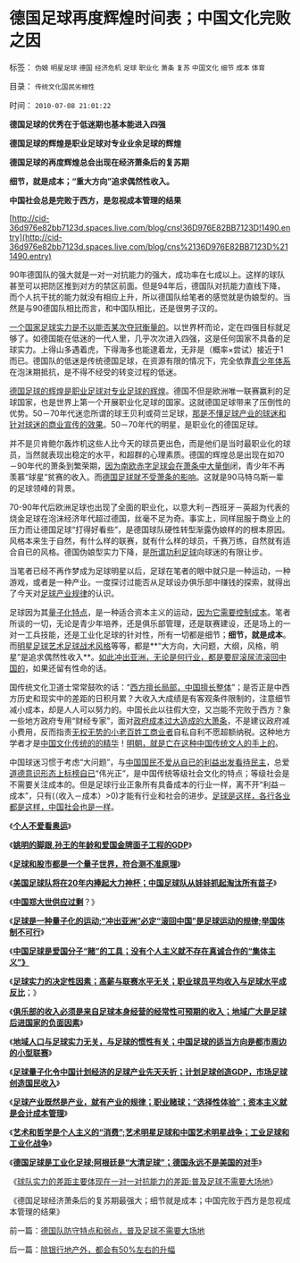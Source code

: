 # 德国足球再度辉煌时间表；中国文化完败之因

标签： `伪娘` `明星足球` `德国` `经济危机` `足球` `职业化` `萧条` `复苏` `中国文化` `细节` `成本` `体育` 

目录： `传统文化国民劣根性`

时间： `2010-07-08 21:01:22`

**德国足球的优秀在于低迷期也基本能进入四强**

**德国足球的辉煌是职业足球对专业业余足球的辉煌**

**德国足球的再度辉煌总会出现在经济萧条后的复苏期**

**细节，就是成本；“重大方向”追求偶然性收入。**

**中国社会总是完败于西方，是忽视成本管理的结果**

[http://cid-36d976e82bb7123d.spaces.live.com/blog/cns!36D976E82BB7123D!1490.entry](http://cid-36d976e82bb7123d.spaces.live.com/blog/cns%2136D976E82BB7123D%211490.entry)

90年德国队的强大就是一对一对抗能力的强大，成功率在七成以上。这样的球队甚至可以把防区推到对方的禁区前面。但是94年后，德国队对抗能力直线下降，而个人抗干扰的能力就没有相应上升，所以德国队给笔者的感觉就是伪娘型的。当然是与90德国队相比而言，和中国队相比，还是很男子汉的。

[一个国家足球实力是不以能否某次夺冠衡量的](../../../2010/7/1/“冲出亚洲”“滚回老家”是足球运动的规律.md)。以世界杯而论，定在四强目标就足够了。如德国能在低迷的一代人里，几乎次次进入四强，这是任何国家不具备的足球实力。上得山多遇着虎，下得海多也能逮着龙，无非是（概率×尝试）接近于1而已。德国队的低迷是传统德国足球，在资源有限的情况下，完全依靠[青少年体系](../../../2010/6/24/中国足球从娃娃抓起淘汰好苗子.md)在泡沫期抵抗，是不得不经受的转变过程的低迷。

[德国足球的辉煌是职业足球对专业足球的辉煌](../../../2010/7/5/德国是工业化足球；德国永远不是美国的对手.md)。德国不但是欧洲唯一联赛赢利的足球国家，也是世界上第一个开展职业化足球的国家。这就德国足球带来了压倒性的优势。50－70年代迷恋所谓的球王贝利或荷兰足球，[那是不懂足球产业的球迷和针对球迷的商业宣传的效果](../../../2010/7/1/有什么样的球迷，就有什么样的中国足球.md)。50－70年代的明星，是职业化的德国足球。

并不是贝肯鲍尔轰炸机这些人比今天的球员更出色，而是他们是当时最职业化的球员，当然就表现出稳定的水平，和超群的心理素质。德国的辉煌总是出现在如70－90年代的萧条到繁荣期，[因为南欧赤字足球会在萧条中大量倒](../../../2010/7/2/决定足球实力的因素；球员相对收入越高水平越差.md)闭，青少年不再羡慕“球星”贫赛的收入。而[德国足球就不受萧条的影响](../../../2010/7/3/资本主义的产业建设才能振兴中国足球.md)。这就是90马特乌斯一辈的足球领峰的背景。

70-90年代后欧洲足球也出现了全面的职业化，以意大利－西班牙－英超为代表的烧金足球在泡沫经济年代超过德国，丝毫不足为奇。事实上，同样屈服于商业上的压力而让德国足球“打得好看些”，是德国球队硬性转型渐露伪娘样的的根本原因。风格本来生于自然，有什么样的联赛，就有什么样的球员，千赛万练，自然就有适合自已的风格。德国伪娘型实力下降，是[所谓功利足球](../../../2010/7/5/德国是工业化足球；德国永远不是美国的对手.md)向球迷的有限让步。

当笔者已经不再作梦成为足球明星以后，足球在笔者的眼中就只是一种运动，一种游戏，或者是一种产业。一度探讨过能否从足球设办俱乐部中赚钱的探索，就得出了今天对[足球产业规律](../../../2010/7/3/资本主义的产业建设才能振兴中国足球.md)的认识。

足球因为其[量子化特点](../../../2007/9/6/股市是一个量子世界，符合测不准原理.md)，是一种适合资本主义的运动，[因为它需要控制成本](../../../2010/4/23/凯恩斯主义就是社会主义就是计划经济.md)。笔者所谈的一切，无论是青少年培养，还是俱乐部管理，还是联赛建设，还是场上的一对一工兵技能，还是工业化足球的针对性，所有一切都是细节；**细节，就是成本**。而[明星足球艺术足球战术风格](../../../2010/7/5/艺术明星足球与中国的艺术明星战争和政治.md)等等，都是**“大方向，大问题，大纲，风格，明星”是追求偶然性收入**。[如此冲出亚洲，无论是何行业，都是要屁滚尿流滚回中国的](../../../2010/7/1/“冲出亚洲”“滚回老家”是足球运动的规律.md)，如果还留有性命的话。

国传统文化卫道士常常鼓吹的话：“[西方擅长局部，中国擅长整体](../../../2009/10/27/西方文化擅长局部，东方文人长于整体吗？.md)”；是否正是中西方历史和现实中的差距的日积月累？大收入大成绩是有客观条件限制的，注意细节减小成本，却是人人可以努力的。中国长此以往假大空，又岂能不完败于西方？象一些地方政府专用“财经专家”，面对[政府成本过大造成的大萧条](../../../2009/7/13/为什么减少行政成本就是增强国力.md)，不是建议政府减小费用，反而指责[无权无势的小老百姓工商业者](../../../2010/1/26/民营企业资本是中国的弱势群体.md)自私自利不愿超额纳税。这种地方学者才是[中国文化传统的的精华](../../../2009/3/23/宋明清皇权官僚等级制度对民营工商技术积极因素抵制.md)！[明朝，就是亡在这种中国传统文人的手上的](../../../2008/11/3/亡于内需不振！今天仍是明朝吗？.md)。

中国球迷习惯于考虑“大问题”，与[中国国民不爱从自已的利益出发看待民主](../../../2009/9/26/社会进步从“有私”做起.md)，总爱[道德意识形态上标榜自已](../../../2010/6/27/道德自省即为善，道德律人必为恶,道德标榜则为邪.md)“伟光正”，是中国传统等级社会文化的特点；等级社会是不需要关注成本的。但是足球行业正象所有具备成本的行业一样，离不开“利益－成本”，只有(（收入－成本）>0)才能有行业和社会的进步。[足球是这样，各行各业都是这样，中国社会也是一样](../../../2010/1/15/进化论本质规律就是成本效益定律.md)。

《[**个人不爱看奥运**](../../../2008/8/10/从此不看奥运会.md)》

《[**姚明的脚跟,孙王的年龄和爱国金牌面子工程的GDP**](../../../2009/7/2/姚明的脚跟,孙王的年龄和爱国金牌面子工程的GDP.md)》

《[**足球和股市都是一个量子世界，符合测不准原理**](../../../2007/9/6/股市是一个量子世界，符合测不准原理.md)》

《[**美国足球队将在20年内捧起大力神杯；中国足球队从娃娃抓起淘汰所有苗子**](../../../2010/6/24/中国足球从娃娃抓起淘汰好苗子.md)》

《[**中国郑大世供应过剩**](../../../2010/7/2/海归现身说法“反民主”；中国郑大世供应过剩.md)？》

《[**足球是一种量子化的运动;“冲出亚洲”必定“滚回中国”是足球运动的规律;举国体制不可行**](../../../2010/7/1/“冲出亚洲”“滚回老家”是足球运动的规律.md)》

《[**中国足球是爱国分子“赌”的工具；没有个人主义就不存在真诚合作的“集体主义”》**](../../../2010/7/1/有什么样的球迷，就有什么样的中国足球.md)

《[**足球实力的决定性因素；高薪与联赛水平无关；职业球员平均收入与足球水平成反比**](../../../2010/7/2/决定足球实力的因素；球员相对收入越高水平越差.md)；》

《[**俱乐部的收入必须是来自足球本身经营的经常性可预期的收入；地域广大是足球后进国家的负面因素**](../../../2010/7/2/中国足球的合理定位是卡塔尔朝鲜的对手.md)》

《[**地域人口与足球实力无关，与足球的惯性有关；中国足球的适当方向是都市周边的小型联赛**](../../../2010/7/3/中国足球的适当方向是都市周边的小型联赛.md)》

《[**足球量子化令中国计划经济的足球产业先天夭折；计划足球创造GDP，市场足球创造国民收入**](../../../2010/7/3/计划经济令中国足球先天不足.md)》

《[**足球产业既然是产业，就有产业的规律；职业赌球；“选择性体验”；资本主义就是会计成本管理**](../../../2010/7/3/资本主义的产业建设才能振兴中国足球.md)》

《[**艺术和哲学是个人主义的“消费”;艺术明星足球和中国艺术明星战争；工业足球和工业化战争**](../../../2010/7/5/艺术明星足球与中国的艺术明星战争和政治.md)》

《[**德国足球是工业化足球;阿根廷是“大清足球”；德国永远不是美国的对手**](../../../2010/7/5/德国是工业化足球；德国永远不是美国的对手.md)》

《[球队实力的差距主要体现在一对一对抗能力的差距;普及足球不需要大场地](../../../2010/7/8/德国队防守特点和弱点，普及足球不需要大场地.md)》

《德国足球经济萧条后的复苏期最强大；细节就是成本；中国完败于西方是忽视成本管理的结果》



前一篇：[德国队防守特点和弱点，普及足球不需要大场地](../../../2010/7/8/德国队防守特点和弱点，普及足球不需要大场地.md)

后一篇：[除银行地产外，都会有50%左右的升幅](../../../2010/7/9/除银行地产外，都会有50-左右的升幅.md)